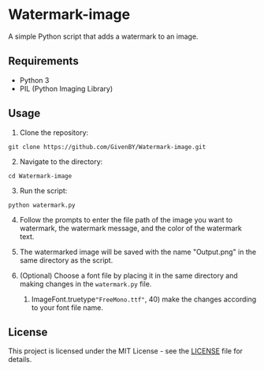 # Watermark-image

A simple Python script that adds a watermark to an image.

## Requirements

- Python 3
- PIL (Python Imaging Library)

## Usage

1. Clone the repository:
```
git clone https://github.com/GivenBY/Watermark-image.git
```
2. Navigate to the directory:
```
cd Watermark-image
```

3. Run the script:
```
python watermark.py
```

4. Follow the prompts to enter the file path of the image you want to watermark, the watermark message, and the color of the watermark text.

5. The watermarked image will be saved with the name "Output.png" in the same directory as the script.

6. (Optional) Choose a font file by placing it in the same directory and making changes in the `watermark.py` file.
    1. ImageFont.truetype`"FreeMono.ttf"`, 40) make the changes according to your font file name.

## License

This project is licensed under the MIT License - see the [LICENSE](LICENSE) file for details.
